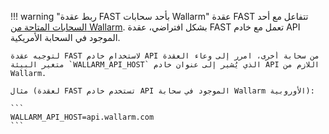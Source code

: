 !!! warning "ربط عقدة FAST بأحد سحابات Wallarm"
    عقدة FAST تتفاعل مع أحد [السحابات المتاحة من Wallarm](../../cloud-list.md). بشكل افتراضي، عقدة FAST تعمل مع خادم API الموجود في السحابة الأمريكية.
    
    لتوجيه عقدة FAST لاستخدام خادم API من سحابة أخرى، امرر إلى وعاء العقدة متغير البيئة `WALLARM_API_HOST` الذي يُشير إلى عنوان خادم API اللازم من Wallarm.
    
    مثال (لعقدة FAST تستخدم خادم API الموجود في سحابة Wallarm الأوروبية):

    ```
    WALLARM_API_HOST=api.wallarm.com      
    ```